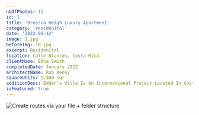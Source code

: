 ```yaml
---
nbOfPhotos: 11
id: 1
title: 'Brossia Heigh Luxury Apartment'
category: 'residenital'
date: '2022-01-12'
image: 1.jpg
beforeImg: 10.jpg
excerpt: Residenital
location: Calle Blancos, Costa Rica
clientName: Edna Smith
completedDate: January 2022
architectName: Rob Kenny
squareUnits: 1,560 sqr
additionDesc: Edden’s Villa Is An International Project Located In Costa Rica. It Has Various Different Levels, Whom Are Embedded Into The Unevenness Of The Terrain. This Project Seeks To Integrate Passive Strategies For Energy Saving, Such As The Inclusion Of As Much Natural Light As Possible As Well As Having Green Roofs With Lots Of Vegetation In Them. <br/> The Geometry Of This House Combines Design With Nature Into The Structure Of The House, Which Makes It Unique Amongst Other Neighboring Places.
isFeatured: true
---
```


![Create routes via your file + folder structure](1.jpg)
